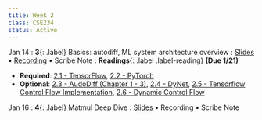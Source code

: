 ```yaml
---
title: Week 2
class: CSE234
status: Active
---
```


Jan 14
: **3**{: .label} Basics: autodiff, ML system architecture overview
  : [Slides](assets/slides/jan14.pdf) &#8226; [Recording](https://podcast.ucsd.edu/watch/wi25/cse234_a00/2) &#8226; Scribe Note
: **Readings**{: .label .label-reading} **(Due 1/21)**
  * **Required**: [2.1 - TensorFlow](https://arxiv.org/abs/1605.08695), [2.2 - PyTorch](https://arxiv.org/abs/1912.01703)
  * **Optional**: [2.3 - AudoDiff (Chapter 1 - 3)](https://arxiv.org/pdf/1502.05767), [2.4 - DyNet](https://arxiv.org/pdf/1701.03980), [2.5 - Tensorflow Control Flow Implementation](https://download.tensorflow.org/paper/white_paper_tf_control_flow_implementation_2017_11_1.pdf), [2.6 - Dynamic Control Flow](https://arxiv.org/pdf/1805.01772)

Jan 16
: **4**{: .label} Matmul Deep Dive
  : [Slides](assets/slides/jan16.pdf) &#8226; Recording &#8226; Scribe Note